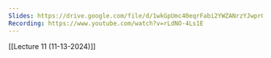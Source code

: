 ```yaml
---
Slides: https://drive.google.com/file/d/1wkGpUmc40eqrFabi2YWZANrzYJwprQ9G/edit
Recording: https://www.youtube.com/watch?v=rLdNO-4Ls1E
---
```

[[Lecture 11 (11-13-2024)]]